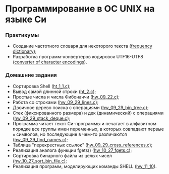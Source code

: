 # Программирование в ОС UNIX на языке Си
### Практикумы
- Создание частотного словаря для некоторого текста ([frequency dictionary](.//projects/frequency_dictionary));
- Разработка программ-конвертеров кодировок UTF16-UTF8 ([converter of character encodings](.//projects/converter_of_character_encodings)).
### Домашние задания
- Сортировка Shell ([ht_1_1.c](./hw_09_08/ht_1_1.c));
- Вывод самой длинной строки ([ht_2.c](./hw_09_15/ht_2.c));
- Простые числа и числа Фибоначчи ([hw_09_22.c](./hw_09_22/hw_09_22.c));
- Работа со строками ([hw_09_29_lines.c](./hw_09_29/hw_09_29_lines.c));
- Двоичное дерево поиска с операциями ([hw_09_29_bin_tree.c](./hw_09_29/hw_09_29_bin_tree.c));
- Стек (фиксированного размера) и дек (динамический) с операциями ([hw_09_29_stack_deque.c](./hw_09_29/hw_09_29_stack_deque.c));
- Программа читает текст Си-программы и печатает в алфавитном порядке все группы имен переменных, в которых совпадают первые `n` символов, но последующие в чем-то различаются ([hw_09_29_find_names.c](./hw_09_29/hw_09_29_find_names.c));
- Таблица "перекрестных ссылок" ([hw_09_29_cross_references.c](./hw_09_29/hw_09_29_cross_references.c));
- Реализация аналога функции fgets() ([hw_10_27_fgets.c](./hw_10_27/hw_10_27_fgets.c));
- Сортировка бинарного файла из целых чисел ([hw_10_27_sort_bin_file.c](./hw_10_27/hw_10_27_sort_bin_file.c));
- Реализация программ, моделирующих команды SHELL ([hw_11_10](./hw_11_10)).
